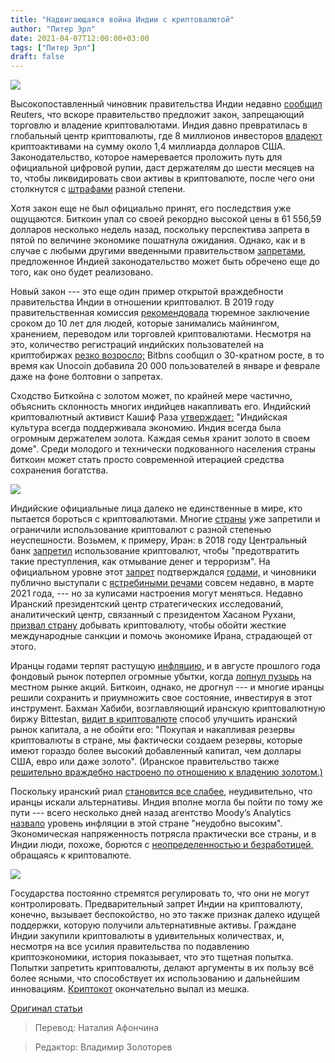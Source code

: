 ```yaml
---
title: "Надвигающаяся война Индии с криптовалютой"
author: "Питер Эрл"
date: 2021-04-07T12:00:00+03:00
tags: ["Питер Эрл"]
draft: false
---
```

![](https://www.aier.org/wp-content/uploads/2021/04/inida-800x508.jpg)

Высокопоставленный чиновник правительства Индии недавно [сообщил](https://www.reuters.com/article/uk-india-cryptocurrency-ban/india-to-propose-cryptocurrency-ban-penalising-miners-traders-source-idUSKBN2B60QP) Reuters, что вскоре правительство предложит закон, запрещающий торговлю и владение криптовалютами. Индия давно превратилась в глобальный центр криптовалюты, где 8 миллионов инвесторов [владеют](https://www.reuters.com/article/uk-india-cryptocurrency-ban/india-to-propose-cryptocurrency-ban-penalising-miners-traders-source-idUSKBN2B60QP) криптоактивами на сумму около 1,4 миллиарда долларов США. Законодательство, которое намеревается проложить путь для официальной цифровой рупии, даст держателям до шести месяцев на то, чтобы ликвидировать свои активы в криптовалюте, после чего они столкнутся с [штрафами](https://www.reuters.com/article/uk-india-cryptocurrency-ban/india-to-propose-cryptocurrency-ban-penalising-miners-traders-source-idUSKBN2B60QP) разной степени.

Хотя закон еще не был официально принят, его последствия уже ощущаются. Биткоин упал со своей рекордно высокой цены в 61 556,59 долларов несколько недель назад, поскольку перспектива запрета в пятой по величине экономике пошатнула ожидания. Однако, как и в случае с любыми другими введенными правительством [запретами,](https://www.aier.org/article/the-utter-futility-of-a-bitcoin-ban/) предложенное Индией законодательство может быть обречено еще до того, как оно будет реализовано.

Новый закон --- это еще один пример открытой враждебности правительства Индии в отношении криптовалют. В 2019 году правительственная комиссия [рекомендовала](https://www.reuters.com/article/uk-india-cryptocurrency-ban/india-to-propose-cryptocurrency-ban-penalising-miners-traders-source-idUSKBN2B60QP) тюремное заключение сроком до 10 лет для людей, которые занимались майнингом, хранением, переводом или торговлей криптовалютами. Несмотря на это, количество регистраций индийских пользователей на криптобиржах [резко возросло;](https://www.reuters.com/article/uk-india-cryptocurrency-ban/india-to-propose-cryptocurrency-ban-penalising-miners-traders-source-idUSKBN2B60QP) Bitbns сообщил о 30-кратном росте, в то время как Unocoin добавила 20 000 пользователей в январе и феврале даже на фоне болтовни о запретах.

Сходство Биткойна с золотом может, по крайней мере частично, объяснить склонность многих индийцев накапливать его. Индийский  криптовалютный активист Кашиф Раза [утверждает:](https://www.coindesk.com/indias-millennials-embrace-bitcoin) "Индийская культура всегда поддерживала экономию. Индия всегда была огромным держателем золота. Каждая семья хранит золото в своем доме". Среди молодого и технически подкованного населения страны биткоин может стать просто современной итерацией средства сохранения богатства.

**![](https://lh3.googleusercontent.com/E17Qqj-U4AxWdZ1JhayjkyQddiSatqALto_IwNYlR_lKIxFogmNjjoFPbjqPN7HpWpnnKEypvBU1sZ2rLi4cmCWAKzD_UgXMevZnX3R3v-Kw-PxgPKRIbykxnTLQ0_adx50K01OX)**

Индийские официальные лица далеко не единственные в мире, кто пытается бороться с криптовалютами.  Многие [страны](https://cryptonews.com/guides/countries-in-which-bitcoin-is-banned-or-legal.htm) уже запретили и ограничили использование криптовалют с разной степенью неуспешности. Возьмем, к примеру, Иран: в 2018 году Центральный банк [запретил](https://www.cnbc.com/2018/04/23/report-iran-officially-bans-use-of-cryptocurrencies.html) использование криптовалют, чтобы "предотвратить такие преступления, как отмывание денег и терроризм". На официальном уровне этот [запрет](https://cointelegraph.com/news/trading-bitcoin-is-illegal-in-iran-central-bank-official-warns) подтверждался [годами,](https://www.thecable.ng/china-morocco-iran-here-are-seven-countries-that-have-banned-crypto-trading) и чиновники публично выступали с [ястребиными речами](https://www.aljazeera.com/economy/2021/3/12/bitcoin-backlash-iran-cracks-down-on-crypto) совсем недавно, в марте 2021 года, --- но за кулисами настроения могут меняться. Недавно Иранский президентский центр стратегических исследований, аналитический центр, связанный с президентом Хасаном Рухани, [призвал страну](https://www.coindesk.com/iran-should-mine-crypto-to-skirt-sanctions-says-president-linked-think-tank) добывать криптовалюту, чтобы обойти жесткие международные санкции и помочь экономике Ирана, страдающей от этого.

Иранцы годами терпят растущую [инфляцию,](https://www.aljazeera.com/economy/2020/10/5/hldhumour-resignation-despair-living-with-inflation-in-iran#:~:text=According%20to%20the%20Statistical%20Centre,percent%20from%20the%20previous%20month.&text=Iran%27s%20central%20bank%20used%20to,compiled%20by%20the%20statistics%20office.) и в августе прошлого года фондовый рынок потерпел огромные убытки, когда [лопнул пузырь](https://en.radiofarda.com/a/iran-s-stock-market-begins-to-fall-after-an-astronomical-rise-in-four-months/30787776.html) на местном рынке акций. Биткоин, однако, не дрогнул --- и многие иранцы решили сохранить и приумножить свое состояние, инвестируя в этот инструмент. Бахман Хабиби, возглавляющий иранскую криптовалютную биржу Bittestan, [видит в криптовалюте](https://www.aljazeera.com/economy/2021/3/12/bitcoin-backlash-iran-cracks-down-on-crypto) способ улучшить иранский рынок капитала, а не обойти его: "Покупая и накапливая резервы криптовалюты в стране, мы фактически создаем резервы, которые имеют гораздо более высокий добавленный капитал, чем доллары США, евро или даже золото". (Иранское правительство также [решительно враждебно настроено по отношению к владению золотом.)](https://www.usatoday.com/story/news/world/2018/11/15/iran-executes-men-hoarding-gold-coins-amid-currency-crisis/2009715002/)

Поскольку иранский риал [становится все слабее,](https://financialtribune.com/articles/domestic-economy/107796/cbi-unveils-new-50000-rial-banknote) неудивительно, что иранцы искали альтернативы. Индия вполне могла бы пойти по тому же пути --- всего несколько дней назад агентство Moody’s Analytics [назвало](https://www.businesstoday.in/current/economy-politics/inflation-uncomfortably-high-in-india-says-moodys-analytics/story/435276.html) уровень инфляции в этой стране "неудобно высоким". Экономическая напряженность потрясла практически все страны, и в Индии люди, похоже, борются с [неопределенностью и безработицей,](https://www.coindesk.com/indias-millennials-embrace-bitcoin) обращаясь к криптовалюте.

**![](https://lh5.googleusercontent.com/G59IQ3I7W_dbstxDxasowWhZ_UUTqCViptZRCfEI7ud6fPGxqGHlc0a8R-RGacmxcMpzrRT2V-1qShpRomPRnOhRTMZMP4e8HwBPAvohMCnz6nngA8uP9M-7opN99Wx-iHewR-sr)**

Государства постоянно стремятся регулировать то, что они не могут контролировать. Предварительный запрет Индии на криптовалюту, конечно, вызывает беспокойство, но это также признак далеко идущей поддержки, которую получили альтернативные активы. Граждане Индии закупили криптовалюты в удивительных количествах, и, несмотря на все усилия правительства по подавлению криптоэкономики, история показывает, что это тщетная попытка. Попытки запретить криптовалюты, делают аргументы в их пользу всё более ясными, что способствует их использованию и дальнейшим инновациям. [Криптокот](https://techcrunch.com/2017/12/03/people-have-spent-over-1m-buying-virtual-cats-on-the-ethereum-blockchain/) окончательно выпал из мешка.

[Оригинал статьи](https://www.aier.org/article/indias-impending-war-on-crypto/)

> Перевод: Наталия Афончина

> Редактор: Владимир Золоторев
